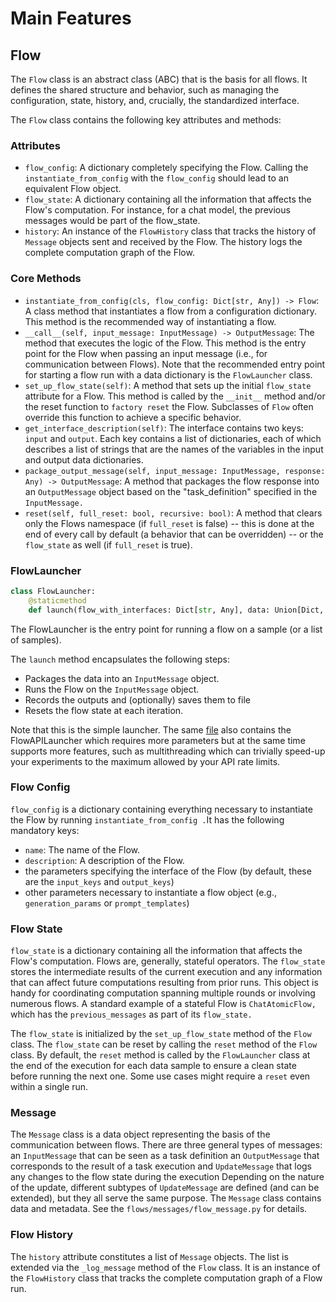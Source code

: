 # Main Features

## Flow

The `Flow` class is an abstract class (ABC) that is the basis for all flows.
It defines the shared structure and behavior, such as managing the configuration, state, history, and, crucially, the standardized interface.

The `Flow` class contains the following key attributes and methods:

### Attributes
- `flow_config`: A dictionary completely specifying the Flow. Calling the `instantiate_from_config` with the `flow_config` should lead to an equivalent Flow object.
- `flow_state`: A dictionary containing all the information that affects the Flow's computation. For instance, for a chat model, the previous messages would be part of the flow_state.
- `history`: An instance of the `FlowHistory` class that tracks the history of `Message` objects sent and received by the Flow. The history logs the complete computation graph of the Flow.

### Core Methods
- `instantiate_from_config(cls, flow_config: Dict[str, Any]) -> Flow`: A class method that instantiates a flow from a configuration dictionary. This method is the recommended way of instantiating a flow.
- `__call__(self, input_message: InputMessage) -> OutputMessage`: The method that executes the logic of the Flow. This method is the entry point for the Flow when passing an input message (i.e., for communication between Flows). Note that the recommended entry point for starting a flow run with a data dictionary is the `FlowLauncher` class.
- `set_up_flow_state(self)`: A method that sets up the initial `flow_state` attribute for a Flow. This method is called by the `__init__` method and/or the reset function to `factory reset` the Flow. Subclasses of `Flow` often override this function to achieve a specific behavior.
- `get_interface_description(self)`: The interface contains two keys: `input` and `output`. Each key contains a list of dictionaries, each of which describes a list of strings that are the names of the variables in the input and output data dictionaries.
- `package_output_message(self, input_message: InputMessage, response: Any) -> OutputMessage`: A method that packages the flow response into an `OutputMessage` object based on the "task_definition" specified in the `InputMessage.`
- `reset(self, full_reset: bool, recursive: bool)`: A method that clears only the Flows namespace (if `full_reset` is false) -- this is done at the end of every call by default (a behavior that can be overridden) -- or the `flow_state` as well (if `full_reset` is true).


### FlowLauncher

```python
class FlowLauncher:
    @staticmethod
    def launch(flow_with_interfaces: Dict[str, Any], data: Union[Dict, List[Dict]], path_to_output_file: Optional[str] = None, api_keys: Optional[Dict[str, str]] = None) -> Tuple[List[dict]]:
```

The FlowLauncher is the entry point for running a flow on a sample (or a list of samples).

The `launch` method encapsulates the following steps:
- Packages the data into an `InputMessage` object.
- Runs the Flow on the `InputMessage` object.
- Records the outputs and (optionally) saves them to file
- Resets the flow state at each iteration.

Note that this is the simple launcher. The same [file](https://github.com/epfl-dlab/flows/blob/main/flows/flow_launchers/flow_API_launcher.py) also contains the FlowAPILauncher which requires more parameters but at the same time supports more features, such as multithreading which can trivially speed-up your experiments to the maximum allowed by your API rate limits.

### Flow Config

`flow_config` is a dictionary containing everything necessary to instantiate the Flow by running `instantiate_from_config .`It has the following mandatory keys:
  - `name`: The name of the Flow.
  - `description`: A description of the Flow.
  - the parameters specifying the interface of the Flow (by default, these are the `input_keys` and `output_keys`)
  - other parameters necessary to instantiate a flow object (e.g., `generation_params` or `prompt_templates`)

### Flow State

`flow_state` is a dictionary containing all the information that affects the Flow's computation.
Flows are, generally, stateful operators. The `flow_state` stores the intermediate results of the current execution and any information that can affect future computations resulting from prior runs.
This object is handy for coordinating computation spanning multiple rounds or involving numerous flows.
A standard example of a stateful Flow is `ChatAtomicFlow,` which has the `previous_messages` as part of its `flow_state.`

The `flow_state` is initialized by the `set_up_flow_state` method of the `Flow` class.
The `flow_state` can be reset by calling the `reset` method of the `Flow` class. By default, the `reset` method is called by the `FlowLauncher` class at the end of the execution for each data sample to ensure a clean state before running the next one. Some use cases might require a `reset` even within a single run.

### Message
The `Message` class is a data object representing the basis of the communication between flows. There are three general types of messages:
an `InputMessage` that can be seen as a task definition
an `OutputMessage` that corresponds to the result of a task execution
and `UpdateMessage` that logs any changes to the flow state during the execution
Depending on the nature of the update, different subtypes of `UpdateMessage` are defined (and can be extended), but they all serve the same purpose.
The `Message` class contains data and metadata. See the `flows/messages/flow_message.py` for details.

### Flow History
The `history` attribute constitutes a list of `Message` objects. The list is extended via the `_log_message` method of the `Flow` class.
It is an instance of the `FlowHistory` class that tracks the complete computation graph of a Flow run.

